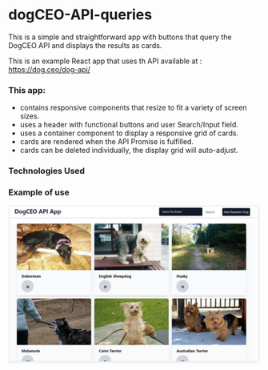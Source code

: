 # dogCEO-API-queries
This is a simple and straightforward app with buttons that query the DogCEO API and displays the results as cards.

This is an example React app that uses th API available at : https://dog.ceo/dog-api/

### This app:
- contains responsive components that resize to fit a variety of screen sizes.
- uses a header with functional buttons and user Search/Input field.
- uses a container component to display a responsive grid of cards.
- cards are rendered when the API Promise is fulfilled.
- cards can be deleted individually, the display grid will auto-adjust.

### Technologies Used


### Example of use

![Follow along with this gif to see the basic functionality of this application.](/assets/images/projectTwoDogAPI-App.png)